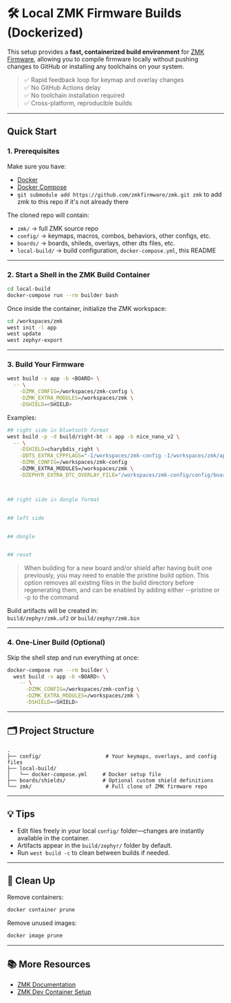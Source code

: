 # 🛠️ Local ZMK Firmware Builds (Dockerized)

This setup provides a **fast, containerized build environment** for [ZMK Firmware](https://zmk.dev), allowing you to compile firmware locally without pushing changes to GitHub or installing any toolchains on your system.

> ✅ Rapid feedback loop for keymap and overlay changes  
> ✅ No GitHub Actions delay  
> ✅ No toolchain installation required  
> ✅ Cross-platform, reproducible builds

---

## Quick Start

### 1. Prerequisites

Make sure you have:

- [Docker](https://docs.docker.com/get-docker/)
- [Docker Compose](https://docs.docker.com/compose/install/)
- `git submodule add https://github.com/zmkfirmware/zmk.git zmk` to add zmk to this repo if it's not already there

The cloned repo will contain:
- `zmk/` → full ZMK source repo
- `config/` → keymaps, macros, combos, behaviors, other configs, etc.
- `boards/` → boards, shileds, overlays, other dts files, etc.
- `local-build/` → build configuration, `docker-compose.yml`, this README

---

### 2. Start a Shell in the ZMK Build Container

```bash
cd local-build
docker-compose run --rm builder bash
```

Once inside the container, initialize the ZMK workspace:

```bash
cd /workspaces/zmk
west init -l app
west update
west zephyr-export
```

---

### 3. Build Your Firmware

```bash
west build -s app -b <BOARD> \
  -- \
    -DZMK_CONFIG=/workspaces/zmk-config \
    -DZMK_EXTRA_MODULES=/workspaces/zmk \
    -DSHIELD=<SHIELD>
```

Examples:

```bash
## right side in bluetooth format
west build -p -d build/right-bt -s app -b nice_nano_v2 \
  -- \
    -DSHIELD=charybdis_right \
    -DDTS_EXTRA_CPPFLAGS="-I/workspaces/zmk-config -I/workspaces/zmk/app/include" \
    -DZMK_CONFIG=/workspaces/zmk-config
    -DZMK_EXTRA_MODULES=/workspaces/zmk \
    -DZEPHYR_EXTRA_DTC_OVERLAY_FILE="/workspaces/zmk-config/config/boards/shields/charybdis_right_host.dtsi"



## right side in dongle format


## left side


## dongle


## reset

```
>When building for a new board and/or shield after having built one previously, you may need to enable the pristine build option. This option removes all existing files in the build directory before regenerating them, and can be enabled by adding either --pristine or -p to the command

Build artifacts will be created in:  
`build/zephyr/zmk.uf2` or `build/zephyr/zmk.bin`

---

### 4. One-Liner Build (Optional)

Skip the shell step and run everything at once:

```bash
docker-compose run --rm builder \
  west build -s app -b <BOARD> \
    -- \
      -DZMK_CONFIG=/workspaces/zmk-config \
      -DZMK_EXTRA_MODULES=/workspaces/zmk \
      -DSHIELD=<SHIELD>
```

---

## 🗂️ Project Structure

```
.
├── config/                     # Your keymaps, overlays, and config files
├── local-build/
│   └── docker-compose.yml     # Docker setup file
├── boards/shields/            # Optional custom shield definitions
└── zmk/                        # Full clone of ZMK firmware repo
```

---

## 💡 Tips

- Edit files freely in your local `config/` folder—changes are instantly available in the container.
- Artifacts appear in the `build/zephyr/` folder by default.
- Run `west build -c` to clean between builds if needed.

---

## 🧼 Clean Up

Remove containers:

```bash
docker container prune
```

Remove unused images:

```bash
docker image prune
```

---

## 📚 More Resources

- [ZMK Documentation](https://zmk.dev/docs)
- [ZMK Dev Container Setup](https://zmk.dev/docs/development/local-toolchain/setup/container)
